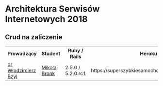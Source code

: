 
# Architektura Serwisów Internetowych 2018


## Crud na zaliczenie
<table>
  <tr>
    <th>Prowadzący</th> 
    <th>Student</th>
    <th>Ruby / Rails </th>
    <th>Heroku</th>
    <tr>
      <td><a href="https://github.com/wbzyl">dr Włodzimierz Bzyl</a></td> 
      <td><a href="https://github.com/mikolaj-bronk">Mikołaj Bronk</a></td>
      <td>2.5.0 / 5.2.0.rc1</td>  
      <td>https://superszybkiesamochodsy.herokuapp.com/</td>
</tr>
  </tr>
</table>
